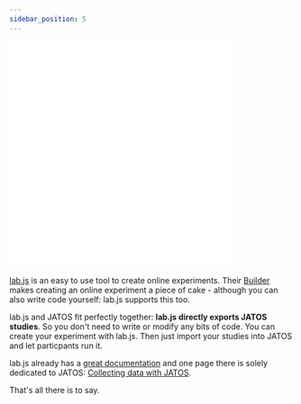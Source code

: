 ```yaml
---
sidebar_position: 5
---
```


![](../../../static/img/labjs_logo.png)

[lab.js](https://lab.js.org/) is an easy to use tool to create online experiments. Their [Builder](https://labjs.felixhenninger.com/) makes creating an online experiment a piece of cake - although you can also write code yourself: lab.js supports this too.

lab.js and JATOS fit perfectly together: **lab.js directly exports JATOS studies**. So you don't need to write or modify any bits of code. You can create your experiment with lab.js. Then just import your studies into JATOS and let particpants run it. 

lab.js already has a [great documentation](https://labjs.readthedocs.io/en/latest/index.html) and one page there is solely dedicated to JATOS: [Collecting data with JATOS](https://labjs.readthedocs.io/en/latest/learn/deploy/3c-jatos.html).

That's all there is to say. 
